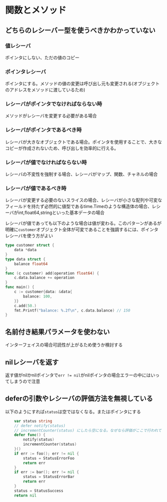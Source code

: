 # 関数とメソッド

## どちらのレシーバー型を使うべきかわかっていない

### 値レシーバ
ポインタにしない、ただの値のコピー

### ポインタレシーバ
ポインタにする。メソッドの値の変更は呼び出し元も変更される(オブジェクトのアドレスをメソッドに渡しているため)

### レシーバがポインタでなければならない時
メソッドがレシーバを変更する必要がある場合

### レシーバがポインタであるべき時
レシーバが大きなオブジェクトである場合。ポインタを使用することで、大きなコピーが作成されないため、呼び出しを効率的に行える。

### レシーバが値でなければならない時
レシーバの不変性を強制する場合、レシーバがマップ、関数、チャネルの場合

### レシーバが値であるべき時
レシーバが変更する必要のないスライスの場合、レシーバが小さな配列や可変なフィールドを持たず必然的に値型であるtime.Timeのような構造体の場合、レシーバがint,float64,stringといった基本データの場合

レシーバが値であっても以下のような場合は値が変わる。このパターンがあるが明確に`customer`オブジェクト全体が可変であることを強調するには、ポインタレシーバを使う方がよい
```go
type customer struct {
	data *data
}
type data struct {
	balance float64
}
func (c customer) add(operation float64) {
	c.data.balance += operation
}
func main() {
	c := customer{data: &data{
		balance: 100,
	}}
	c.add(50.)
	fmt.Printf("balance: %.2f\n", c.data.balance) // 150
}
```

## 名前付き結果パラメータを使わない
インターフェイスの場合可読性が上がるため使うか検討する

## nilレシーバを返す
返す値がnilかnilポインタで`err != nil`がnilポインタの場合エラーの中にはいってしまうので注意

## deferの引数やレシーバの評価方法を無視している
以下のようにすれば`status`は空ではなくなる。またはポインタにする
```go
	var status string
    // defer notify(status)
    // incrementCounter(status) にしたら空になる。なぜなら評価がここで行われているから
	defer func() {
		notify(status)
		incrementCounter(status)
	}()
	if err := foo(); err != nil {
		status = StatusErrorFoo
		return err
	}
	if err := bar(); err != nil {
		status = StatusErrorBar
		return err
	}
	status = StatusSuccess
	return nil
```
